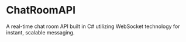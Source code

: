 # ChatRoomAPI
A real-time chat room API built in C# utilizing WebSocket technology for instant, scalable messaging.
